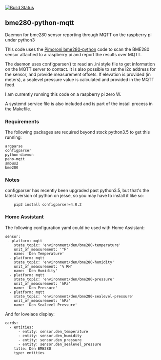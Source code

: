 [![Build Status](https://travis-ci.org/Scott8586/bme280-python-mqtt.svg?branch=master)](https://travis-ci.org/Scott8586/bme280-python-mqtt)

## bme280-python-mqtt
Daemon for bme280 sensor reporting through MQTT on the raspberry pi under python3

This code uses the [Pimoroni bme280-python](https://github.com/pimoroni/bme280-python) code to scan the BME280 sensor attached to a raspberry pi and report the results over MQTT.

The daemon uses configparser() to read an .ini style file to get information on the MQTT server to contact.
It is also possible to set the i2c address for the sensor, and provide measurement offsets.
If elevation is provided (in meters), a sealevel pressure value is calculated and provided in the MQTT feed.

I am currently running this code on a raspberry pi zero W.

A systemd service file is also included and is part of the install process in the Makefile.


### Requirements

The following packages are required beyond stock python3.5 to get this running:

	argparse
	configparser
	python-daemon
	paho-mqtt
	smbus2
	bme280


### Notes

configparser has recently been upgraded past python3.5, but that's the latest version of python on jesse, so you may have to install it like so:

```
	pip3 install configparser=4.0.2
``````

### Home Assistant

The following configuration yaml could be used with Home Assistant:

```
sensor:
 - platform: mqtt
    state_topic: 'environment/den/bme280-temperature'
    unit_of_measurement: '°F'
    name: 'Den Temperature'
  - platform: mqtt
    state_topic: 'environment/den/bme280-humidity'
    unit_of_measurement: '% RH'
    name: 'Den Humidity'    
  - platform: mqtt
    state_topic: 'environment/den/bme280-pressure'
    unit_of_measurement: 'hPa'
    name: 'Den Pressure'
  - platform: mqtt
    state_topic: 'environment/den/bme280-sealevel-pressure'
    unit_of_measurement: 'hPa'
    name: 'Den Sealevel Pressure'
```

And for lovelace display:

```
cards:
  - entities:
      - entity: sensor.den_temperature
      - entity: sensor.den_humidity
      - entity: sensor.den_pressure
      - entity: sensor.den_sealevel_pressure
    title: Den BME280
    type: entities
```


